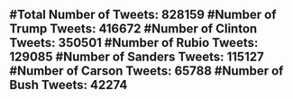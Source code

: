 #Total Number of Tweets: 828159 
#Number of Trump Tweets: 416672
#Number of Clinton Tweets: 350501
#Number of Rubio Tweets: 129085
#Number of Sanders Tweets: 115127
#Number of Carson Tweets: 65788
#Number of Bush Tweets: 42274
---
